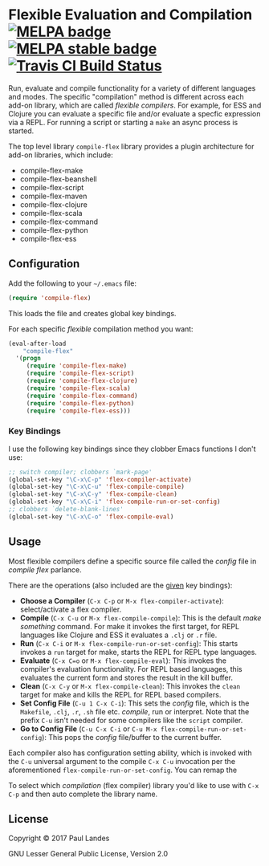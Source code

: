 # Flexible Evaluation and Compilation [![MELPA badge][melpa-badge]][melpa-link] [![MELPA stable badge][melpa-stable-badge]][melpa-stable-link] [![Travis CI Build Status][travis-badge]][travis-link]

  [melpa-link]: https://melpa.org/#/compile-flex
  [melpa-stable-link]: https://stable.melpa.org/#/compile-flex
  [melpa-badge]: https://melpa.org/packages/compile-flex-badge.svg
  [melpa-stable-badge]: https://stable.melpa.org/packages/compile-flex-badge.svg
  [travis-link]: https://travis-ci.org/plandes/compile-flex
  [travis-badge]: https://travis-ci.org/plandes/compile-flex.svg?branch=master

Run, evaluate and compile functionality for a variety of different languages
and modes.  The specific "compilation" method is different across each add-on
library, which are called *flexible compilers*.  For example, for ESS and
Clojure you can evaluate a specific file and/or evaluate a specfic expression
via a REPL.  For running a script or starting a `make` an async process is
started.

The top level library `compile-flex` library provides a plugin architecture for
add-on libraries, which include:
* compile-flex-make
* compile-flex-beanshell
* compile-flex-script
* compile-flex-maven
* compile-flex-clojure
* compile-flex-scala
* compile-flex-command
* compile-flex-python
* compile-flex-ess


## Configuration

Add the following to your `~/.emacs` file:
```lisp
(require 'compile-flex)
```
This loads the file and creates global key bindings.

For each specific *flexible* compilation method you want:
```lisp
(eval-after-load
    "compile-flex"
  '(progn
     (require 'compile-flex-make)
     (require 'compile-flex-script)
     (require 'compile-flex-clojure)
     (require 'compile-flex-scala)
     (require 'compile-flex-command)
     (require 'compile-flex-python)
     (require 'compile-flex-ess)))
```

### Key Bindings

I use the following key bindings since they clobber Emacs functions I don't
use:
```lisp
;; switch compiler; clobbers `mark-page'
(global-set-key "\C-x\C-p" 'flex-compiler-activate)
(global-set-key "\C-x\C-u" 'flex-compile-compile)
(global-set-key "\C-x\C-y" 'flex-compile-clean)
(global-set-key "\C-x\C-i" 'flex-compile-run-or-set-config)
;; clobbers `delete-blank-lines'
(global-set-key "\C-x\C-o" 'flex-compile-eval)
```


## Usage

Most flexible compilers define a specific source file called the *config* file
in *compile flex* parlance.

There are the operations (also included are the [given](#key-bindings) key
bindings):
* **Choose a Compiler** (`C-x C-p` or `M-x flex-compiler-activate`):
  select/activate a flex compiler.
* **Compile** (`C-x C-u` or `M-x flex-compile-compile`): This is the default
  *make something* command.  For make it invokes the first target, for REPL
  languages like Clojure and ESS it evaluates a `.clj` or `.r` file.
* **Run** (`C-x C-i` or `M-x flex-compile-run-or-set-config`): This starts
  invokes a `run` target for make, starts the REPL for REPL type languages.
* **Evaluate** (`C-x C=o` or `M-x flex-compile-eval`): This invokes the
  compiler's evaluation functionality.  For REPL based languages, this
  evaluates the current form and stores the result in the kill buffer.
* **Clean** (`C-x C-y` or `M-x flex-compile-clean`): This invokes the `clean`
  target for make and kills the REPL for REPL based compilers.
* **Set Config File** (`C-u 1 C-x C-i`): This sets the *config* file, which is the
  `Makefile`, `.clj`, `.r`, `.sh` file etc. *compile*, run or interpret.  Note
  that the prefix `C-u` isn't needed for some compilers like the `script`
  compiler.
* **Go to Config File** (`C-u C-x C-i` or `C-u M-x
  flex-compile-run-or-set-config`): This pops the *config* file/buffer to the
  current buffer.

Each compiler also has configuration setting ability, which is invoked with the
`C-u` universal argument to the compile `C-x C-u` invocation per the
aforementioned `flex-compile-run-or-set-config`.  You can remap the

To select which *compilation* (flex compiler) library you'd like to use with
`C-x C-p` and then auto complete the library name.



## License

Copyright © 2017 Paul Landes

GNU Lesser General Public License, Version 2.0
